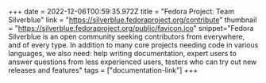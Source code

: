 +++
date = 2022-12-06T00:59:35.972Z
title = "Fedora Project: Team Silverblue"
link = "https://silverblue.fedoraproject.org/contribute"
thumbnail = "https://silverblue.fedoraproject.org/public/favicon.ico"
snippet="Fedora Silverblue is an open community seeking contributors from everywhere, and of every type. In addition to many core projects needing code in various languages, we also need: help writing documentation, expert users to answer questions from less experienced users, testers who can try out new releases and features"
tags = ["documentation-link"]
+++
